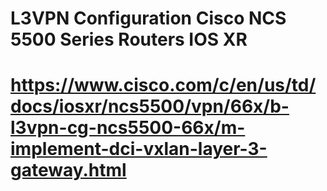 # L3VPN Configuration Cisco NCS 5500 Series Routers IOS XR

# https://www.cisco.com/c/en/us/td/docs/iosxr/ncs5500/vpn/66x/b-l3vpn-cg-ncs5500-66x/m-implement-dci-vxlan-layer-3-gateway.html

